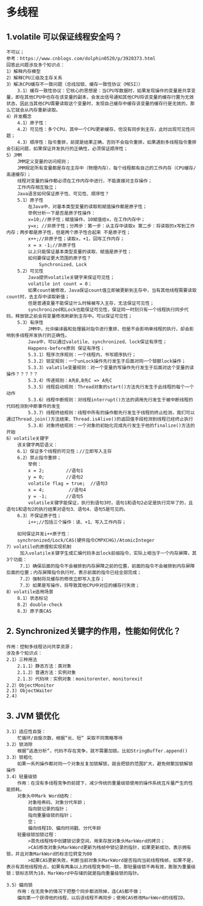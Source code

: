 # 多线程

## 1.volatile 可以保证线程安全吗？
    不可以；
    参考：https://www.cnblogs.com/dolphin0520/p/3920373.html
    回答此问题涉及多个知识点：
    1）解释内存模型
    2）解释CPU三级及主存关系
    3）解决CPU缓存不一致问题（总线加锁、缓存一致性协议（MESI））
        3.1）缓存一致性协议：它核心的思想是：当CPU写数据时，如果发现操作的变量是共享变量，即在其他CPU中也存在该变量的副本，会发出信号通知其他CPU将该变量的缓存行置为无效状态，因此当其他CPU需要读取这个变量时，发现自己缓存中缓存该变量的缓存行是无效的，那么它就会从内存重新读取。
    4）并发概念
        4.1）原子性：
        4.2）可见性：多个CPU，其中一个CPU更新缓存，但没有同步到主存，此时出现可见性问题；
        4.3）顺序性：指令重排，前提是结果正确，否则不会指令重排，如果遇到多线程指令重排会引起问题，如果保证并发执行的正确性，必须保证顺序性；
    5）JMM
        JMM定义变量的访问规则；
        JMM规定所有变量都是存在主存中（物理内存），每个线程都有自己的工作内存（CPU缓存/高速缓存）；
        线程对变量的操作都必须在工作内存中进行，不能直接对主存操作；
        工作内存相互独立；
        Java语言如何保证原子性、可见性、顺序性？
        5.1）原子性
            在Java中，对基本类型变量的读取和赋值操作都是原子性；
            举例分析一下是否是原子性操作：
            x=10;//原子性；赋值操作，10赋值给x，在工作内存中；
            y=x; //非原子性；分两步：第一步：从主存中读取x 第二步：将读取的x写到工作内存；两步都是原子性，但是两个原子性合起来 不是原子性；
            x++;//非原子性；读取x，+1，回写工作内存；
            x = x -1;//非原子性
            以上只能保证基本类型变量的读取、赋值是原子性；
            如何要保证更大范围的原子性？
                Synchronized、Lock
        5.2）可见性
            Java提供volatile关键字来保证可见性；
            volatile int count = 0；
            如果count被修改，Java保证count值立即被更新到主存中，当有其他线程需要读取count时，去主存中读取新值；
            但是普通变量不能保证什么时候被写入主存，无法保证可见性；
            synchronized和Lock也能保证可见性，保证同一时刻只有一个线程执行同步代码，释放锁之前会将变量修改刷新到主存中。可以保证可见性；
        5.3）有序性
            JMM中，允许编译器和处理器对指令进行重排，但是不会影响单线程的执行，却会影响到多线程并发执行的正确性。
            Java中，可以通过valotile、synchronized、lock保证有序性；
            Happens-before原则 保证有序性；
            5.3.1）程序次序规则：一个线程内，书写顺序执行；
            5.3.2）锁定规则：一个unLock操作先行发生于后面对同一个锁额lock操作；
            5.3.3）valatile变量规则：对一个变量的写操作先行发生于后面对这个变量的读操作？？？？？
            5.3.4）传递规则：A先B,B先C => A先C
            5.3.5）线程启动规则：Thread对象的start()方法先行发生于此线程的每个一个动作
            5.3.6）线程中断规则：对线程interrupt()方法的调用先行发生于被中断线程的代码检测到中断事件的发生
            5.3.7）线程终结规则：线程中所有的操作都先行发生于线程的终止检测，我们可以通过Thread.join()方法结束、Thread.isAlive()的返回值手段检测到线程已经终止执行
            5.3.8）对象终结规则：一个对象的初始化完成先行发生于他的finalize()方法的开始
    6）volatile关键字
        该关键字两层语义：
        6.1）保证多个线程的可见性；//立即写入主存
        6.2）禁止指令重排；
            举例：
            x = 2;        //语句1
            y = 0;        //语句2
            volatile flag = true;  //语句3
            x = 4;         //语句4
            y = -1;       //语句5 
            volatile关键字能保证，执行到语句3时，语句1和语句2必定是执行完毕了的，且语句1和语句2的执行结果对语句3、语句4、语句5是可见的。
        6.3）不保证原子性；
            i++;//包括三个操作：读、+1、写入工作内存；

        如何保证并发i++原子性：
        synchronized/Lock/CAS(硬件指令CMPXCHG)/AtomicInteger       
    7）volatile的原理和实现机制
         加入volatile关键字生成汇编代码多出lock前缀指令，实际上相当于一个内存屏障，其3个功能：
         7.1）确保后面的指令不会被排到内存屏障之前的位置，前面的指令不会被排到内存屏障后面的位置；内存屏障指令执行时，表示前面的指令已经全部完成；
         7.2）强制将兑缓存的修改立即写入主存；
         7.3）如果是写操作，将导致其他CPU中对应的缓存行失效；
    8）volatile适用场景
        8.1）状态标记
        8.2）double-check
        8.3）原子类CAS
## 2. Synchronized关键字的作用，性能如何优化？
    作用：控制多线程访问共享资源；
    涉及多个知识点：
    2.1）三种用法
        2.1.1）静态方法：类对象
        2.1.2）普通方法：实例对象
        2.1.3）代码块：实例对象：monitorenter、monitorexit
    2.2）ObjectMonitor
    2.3) ObjectWaiter
    2.4) 
## 3. JVM 锁优化
    3.1）适应性自旋：
        忙循环/自旋次数，根据“长、短“ 采取不同策略等待
    3.2）锁消除
        根据”逃逸分析“，代码不存在竞争，就不需要加锁。比如StringBuffer.append()
    3.3）锁粗化
        如果一系列操作都对同一个对象反复加锁解锁，就会把锁的范围扩大，避免频繁加锁解锁操作
    3.4）轻量级锁
        作用：在没有多线程竞争的前提下，减少传统的重量级锁使用的操作系统互斥量产生的性能损耗。
        对象头中Mark Word结构：
            对象哈希码、对象分代年龄；
            指向锁记录的指针；
            指向重量级锁的指针；
            空；
            偏向线程ID、偏向时间戳、分代年龄
        轻量级锁加锁过程：
            >首先线程栈中创建锁记录空间，用来存放对象头MarkWord的拷贝；
            >CAS修改对象头MarkWord更新为栈帧中锁记录的指针，如果更新成功，表示拥有锁，并且对象MarkWord的标志位转变为00
            >如果CAS更新失败，判断当前对象头MarkWord是否指向当前线程栈帧，如果不是，表示有其他线程抢占，如果有两条以上的线程竞争同一锁，那轻量级锁不再有效，膨胀为重量级锁；锁标志转为10，MarkWord中存储的就是指向重量级锁的指针。
            
    3.5）偏向锁
        作用：在无竞争的情况下把整个同步都消除掉，连CAS都不做；
        偏向第一个获得他的线程，以后该线程不再同步；使用CAS修改MarkWord的线程ID。